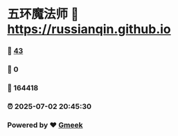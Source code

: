 # 五环魔法师 :link: https://russianqin.github.io 
### :page_facing_up: [43](https://russianqin.github.io/tag.html) 
### :speech_balloon: 0 
### :hibiscus: 164418 
### :alarm_clock: 2025-07-02 20:45:30 
### Powered by :heart: [Gmeek](https://github.com/Meekdai/Gmeek)
